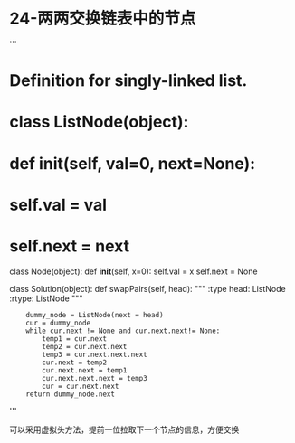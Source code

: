 # 24-两两交换链表中的节点


'''
# Definition for singly-linked list.
# class ListNode(object):
#     def __init__(self, val=0, next=None):
#         self.val = val
#         self.next = next

class Node(object):
    def __init__(self, x=0):
        self.val = x
        self.next = None

class Solution(object):
    def swapPairs(self, head):
        """
        :type head: ListNode
        :rtype: ListNode
        """

        dummy_node = ListNode(next = head)
        cur = dummy_node
        while cur.next != None and cur.next.next!= None:
            temp1 = cur.next
            temp2 = cur.next.next
            temp3 = cur.next.next.next
            cur.next = temp2
            cur.next.next = temp1
            cur.next.next.next = temp3
            cur = cur.next.next
        return dummy_node.next
'''


可以采用虚拟头方法，提前一位拉取下一个节点的信息，方便交换
